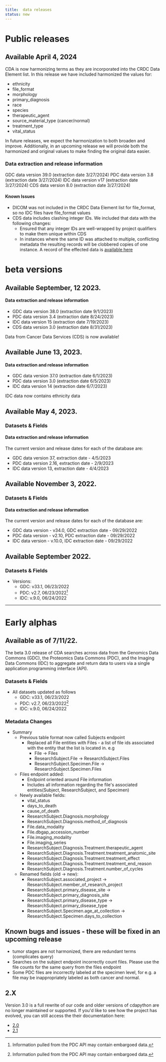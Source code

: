```yaml
---
title:  data releases
status: new
---
```


# Public releases

## Available April 4, 2024

CDA is now harmonizing terms as they are incorporated into the CRDC Data Element list. In this release we have included harmonized the values for:

- ethnicity
- file_format
- morphology
- primary_diagnosis
- race
- species
- therapeutic_agent
- source_material_type (cancer/normal)
- treatment_type
- vital_status

In future releases, we expect the harmonization to both broaden and improve. Additionally, in an upcoming release we will provide both the harmonized and original values to make finding the original data easier.

### Data extraction and release information

GDC data version 39.0 (extraction date 3/27/2024)
PDC data version 3.8 (extraction date 3/27/2024)
IDC data version v17 (extraction date 3/27/2024)
CDS data version 8.0 (extraction date 3/27/2024)

#### Known Issues

- DICOM was not included in the CRDC Data Element list for file_format, so no IDC files have file_format values
- CDS data includes clashing integer IDs. We included that data with the following changes:
    - Ensured that any integer IDs are well-wrapped by project qualifiers to make them unique within CDS
    - In instances where the same ID was attached to multiple, conflicting metadata the resulting records will be clobbered copies of one instance. A record of the effected data is [available here](./warning_log.txt)



# beta versions

## Available September, 12 2023.

#### Data extraction and release information


- GDC data version 38.0 (extraction date 9/1/2023)
- PDC data version 3.4 (extraction date 8/24/2023)
- IDC data version 15 (extraction date 7/19/2023)
- CDS data version 3.0 (extraction date 8/31/2023)

Data from Cancer Data Services (CDS) is now available!


## Available June 13, 2023.



#### Data extraction and release information

- GDC data version 37.0 (extraction date 6/1/2023)
- PDC data version 3.0 (extraction date 6/5/2023)
- IDC data version 14 (extraction date 6/7/2023)

IDC data now contains ethnicity data

## Available May 4, 2023.



### Datasets & Fields

#### Data extraction and release information

The current version and release dates for each of the database are:

* GDC data version 37, extraction date - 4/5/2023
* PDC data version 2.16, extraction date - 2/9/2023
* IDC data version 13, extraction date - 4/4/2023



## Available November 3, 2022.

### Datasets & Fields

#### Data extraction and release information
The current version and release dates for each of the database are:

* GDC data version - v34.0, GDC extraction date - 09/29/2022
* PDC data version - v2.10, PDC extraction date - 09/29/2022
* IDC data version - v.10.0, IDC extraction date - 09/29/2022


## Available September 2022.

### Datasets & Fields

* Versions:
    * GDC: v33.1, 06/23/2022
    * PDC: v2.7, 06/23/2022[^1]
    * IDC: v.9.0, 06/24/2022

[^1]:Information pulled from the PDC API may contain embargoed data.

---

# Early alphas

## Available as of 7/11/22.


The beta 3.0 release of CDA searches across data from the Genomics Data Commons (GDC), the Proteomics Data Commons (PDC), and the Imaging Data Commons (IDC) to aggregate and return data to users via a single application programming interface (API).

### Datasets & Fields

* All datasets updated as follows
    * GDC: v33.1, 06/23/2022
    * PDC: v2.7, 06/23/2022[^1]
    * IDC: v.9.0, 06/24/2022

[^1]:Information pulled from the PDC API may contain embargoed data.


### Metadata Changes


* Summary
    * Previous table format now called Subjects endpoint
        * Replaced all File entities with Files - a list of file ids associated with the entity that the list is located in. e.g
            * File -> Files
            * ResearchSubject.File -> ResearchSubject.Files
            * ResearchSubject.Specimen.File -> ResearchSubject.Specimen.Files
    * Files endpoint added:
        * Endpoint oriented around File information
        * Includes all information regarding the file's associated entities(Subject, ResearchSubject, and Specimen)
    * Newly available fields:
        * vital_status
        * days_to_death
        * cause_of_death
        * ResearchSubject.Diagnosis.morphology
        * ResearchSubject.Diagnosis.method_of_diagnosis
        * File.data_modality
        * File.dbgap_accession_number
        * File.imaging_modality
        * File.imaging_series
        * ResearchSubject.Diagnosis.Treatment.therapeutic_agent
        * ResearchSubject.Diagnosis.Treatment.treatment_anatomic_site
        * ResearchSubject.Diagnosis.Treatment.treatment_effect
        * ResearchSubject.Diagnosis.Treatment.treatment_end_reason
        * ResearchSubject.Diagnosis.Treatment.number_of_cycles
    * Renamed fields (old -> new):
        * ResearchSubject.associated_project -> ResearchSubject.member_of_research_project
        * ResearchSubject.primary_disease_site -> ResearchSubject.primary_diagnosis_site
        * ResearchSubject.primary_disease_type -> ResearchSubject.primary_disease_type
        * ResearchSubject.Specimen.age_at_collection -> ResearchSubject.Specimen.days_to_collection



## Known bugs and issues - these will be fixed in an upcoming release

* tumor stages are not harmonized, there are redundant terms (complicates query)
* Searches on the subject endpoint incorrectly count files. Please use the file counts for the same query from the files endpoint
* Some PDC files are incorrectly labeled at the specimen level, for e.g. a file may be inappropriately labeled as both cancer and normal.

## 2.X

Version 3.0 is a full rewrite of our code and older versions of cdapython are no longer maintained or supported.
If you'd like to see how the project has evolved, you can still access the their documentation here:

- [2.0](https://cda.readthedocs.io/en/2.0/ReleaseNotes.html)
- [2.1](https://cda.readthedocs.io/en/2.1/ReleaseNotes.html)

<!-- Footnotes themselves at the bottom. -->
